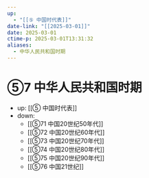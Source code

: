 ```yaml
---
up:
  - "[[⑤ 中国时代表]]"
date-link: "[[2025-03-01]]"
date: 2025-03-01
ctime-p: 2025-03-01T13:31:32
aliases:
  - 中华人民共和国时期
---
```


# ⑤7 中华人民共和国时期

- up: [[⑤ 中国时代表]]
- down:	
	- [[⑤71 中国20世纪50年代]]
	- [[⑤72 中国20世纪60年代]]
	- [[⑤73 中国20世纪70年代]]
	- [[⑤74 中国20世纪80年代]]
	- [[⑤75 中国20世纪90年代]]
	- [[⑤76 中国21世纪]]
	
